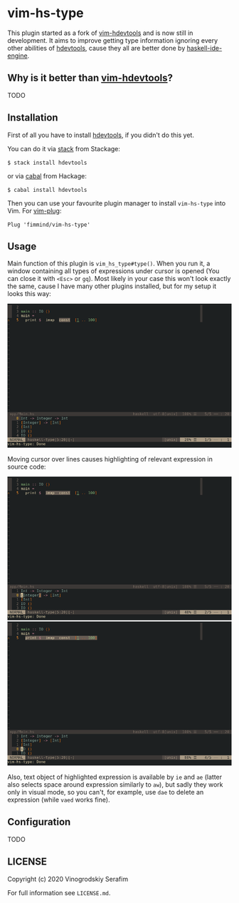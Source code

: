 vim-hs-type
===========

This plugin started as a fork of [vim-hdevtools] and is now still in development. It aims to improve getting type information ignoring every other abilities of [hdevtools], cause they all are better done by [haskell-ide-engine].

## Why is it better than [vim-hdevtools]?
TODO

## Installation

First of all you have to install [hdevtools], if you didn't do this yet.

You can do it via [stack] from Stackage:
```shell
$ stack install hdevtools
```

or via [cabal] from Hackage:
```shell
$ cabal install hdevtools
```

Then you can use your favourite plugin manager to install `vim-hs-type` into Vim. For [vim-plug]:
```
Plug 'fimmind/vim-hs-type'
```

## Usage

Main function of this plugin is `vim_hs_type#type()`. When you run it, a window containing all types of expressions under cursor is opened (You can close it with `<Esc>` or `gq`). Most likely in your case this won't look exactly the same, cause I have many other plugins installed, but for my setup it looks this way:

![](./pictures/function_run.png)

Moving cursor over lines causes highlighting of relevant expression in source code:

![](./pictures/moving_around1.png)
![](./pictures/moving_around2.png)

Also, text object of highlighted expression is available by `ie` and `ae` (latter also selects space around expression similarly to `aw`), but sadly they work only in visual mode, so you can't, for example, use `dae` to delete an expression (while `vaed` works fine).

## Configuration
TODO

## LICENSE

Copyright (c) 2020 Vinogrodskiy Serafim

For full information see `LICENSE.md`.

[vim-hdevtools]:      https://github.com/bitc/vim-hdevtools
[vim-plug]:           https://github.com/junegunn/vim-plug
[neovim]:             https://neovim.io/
[hdevtools]:          https://github.com/hdevtools/hdevtools
[haskell-ide-engine]: https://github.com/haskell/haskell-ide-engine
[stack]:              http://haskellstack.org
[cabal]:              https://www.haskell.org/cabal/
